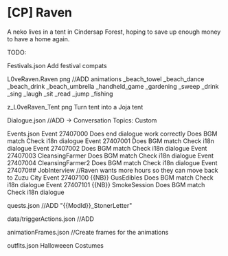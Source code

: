 # [CP] Raven
A neko lives in a tent in Cindersap Forest, hoping to save up enough money to have a home again.

TODO:

Festivals.json
    Add festival compats

L0veRaven.Raven png
    //ADD animations
        _beach_towel
        _beach_dance
        _beach_drink
        _beach_umbrella
        _handheld_game
        _gardening
        _sweep
        _drink
        _sing
        _laugh
        _sit
        _read
        _jump
        _fishing

z_L0veRaven_Tent png
    Turn tent into a Joja tent

Dialogue.json
    //ADD -> Conversation Topics: Custom

Events.json
    Event 27407000
        Does end dialogue work correctly
        Does BGM match
        Check i18n dialogue
    Event 27407001
        Does BGM match
        Check i18n dialogue
    Event 27407002
        Does BGM match
        Check i18n dialogue
    Event 27407003 CleansingFarmer
        Does BGM match
        Check i18n dialogue
    Event 27407004 CleansingFarmer2
        Does BGM match
        Check i18n dialogue
    Event 274070## JobInterview
        //Raven wants more hours so they can move back to Zuzu City
    Event 27407100 {{NB}} GusEdibles
        Does BGM match
        Check i18n dialogue
    Event 27407101 {{NB}} SmokeSession
        Does BGM match
        Check i18n dialogue

quests.json
    //ADD
        "{{ModId}}_StonerLetter"

data/triggerActions.json
    //ADD

animationFrames.json
    //Create frames for the animations

outfits.json
    Halloweeen Costumes